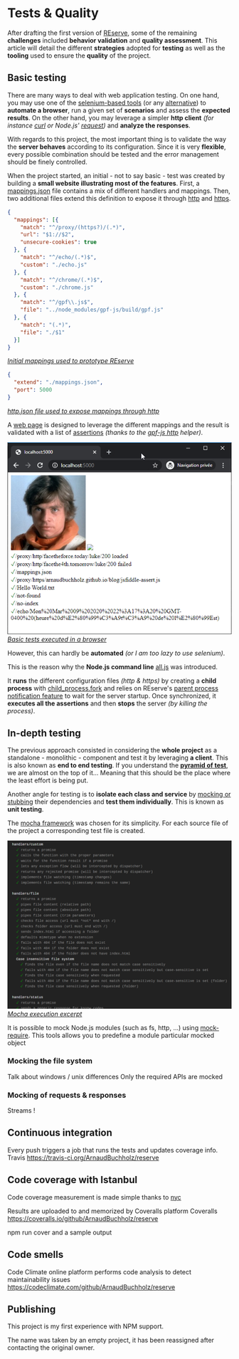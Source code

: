 # Tests & Quality

After drafting the first version of [REserve](https://npmjs.com/package/reserve), some of the remaining **challenges** included **behavior validation** and **quality assessment**. This article will detail the different **strategies** adopted for **testing** as well as the **tooling** used to ensure the **quality** of the project.

## Basic testing

There are many ways to deal with web application testing. On one hand, you may use one of the [selenium-based tools](https://www.guru99.com/automated-testing-tools.html) (or any [alternative](https://www.guru99.com/selenium-alternatives.html)) to **automate a browser**, run a given set of **scenarios** and assess the **expected results**. On the other hand, you may leverage a simpler **http client** *(for instance [curl](https://curl.haxx.se/) or Node.js' [request](https://www.npmjs.com/package/request))* and **analyze the responses**.

With regards to this project, the most important thing is to validate the way the **server behaves** according to its configuration. Since it is very **flexible**, every possible combination should be tested and the error management should be finely controlled.

When the project started, an initial - not to say basic - test was created by building a **small website illustrating most of the features**. First, a [mappings.json](https://github.com/ArnaudBuchholz/reserve/blob/master/tests/mappings.json) file contains a mix of different handlers and mappings. Then, two additional files extend this definition to  expose it through [http](https://github.com/ArnaudBuchholz/reserve/blob/master/tests/http.json) and [https](https://github.com/ArnaudBuchholz/reserve/blob/master/tests/https.json).

```json
{
  "mappings": [{
    "match": "^/proxy/(https?)/(.*)",
    "url": "$1://$2",
    "unsecure-cookies": true
  }, {
    "match": "^/echo/(.*)$",
    "custom": "./echo.js"
  }, {
    "match": "^/chrome/(.*)$",
    "custom": "./chrome.js"
  }, {
    "match": "^/gpf\\.js$",
    "file": "../node_modules/gpf-js/build/gpf.js"
  }, {
    "match": "(.*)",
    "file": "./$1"
  }]
}
```
<u>*Initial mappings used to prototype REserve*</u>

```json
{
  "extend": "./mappings.json",
  "port": 5000
}
```
<u>*http.json file used to expose mappings through http*</u>

A [web page](https://github.com/ArnaudBuchholz/reserve/blob/master/tests/index.html) is designed to leverage the different mappings and the result is validated with a list of [assertions](https://github.com/ArnaudBuchholz/reserve/blob/master/tests/assertions.js) *(thanks to the [gpf-js http](https://arnaudbuchholz.github.io/gpf/doc/gpf.http.html) helper)*.

![test result](localhost_5000.png)
<u>*Basic tests executed in a browser*</u>

However, this can hardly be **automated** *(or I am too lazy to use selenium)*.

This is the reason why the **Node.js command line** [all.js](https://github.com/ArnaudBuchholz/reserve/blob/master/tests/all.js) was introduced.

 It **runs** the different configuration files *(http & https)* by creating a **child process** with [child_process.fork](https://nodejs.org/api/child_process.html#child_process_child_process_fork_modulepath_args_options) and relies on REserve's [parent process notification feature](https://github.com/ArnaudBuchholz/reserve/blob/master/index.js#L41) to wait for the server startup. Once synchronized, it **executes all the assertions** and then **stops** the server *(by killing the process)*.

## In-depth testing

The previous approach consisted in considering the **whole project** as a standalone - monolithic - component and test it by leveraging **a client**. This is also known as **end to end testing**. If you understand the **[pyramid of test](https://martinfowler.com/articles/practical-test-pyramid.html)**, we are almost on the top of it... Meaning that this should be the place where the least effort is being put.

Another angle for testing is to **isolate each class and service** by [mocking or stubbing](https://www.martinfowler.com/articles/mocksArentStubs.html#TheDifferenceBetweenMocksAndStubs) their dependencies and **test them individually**. This is known as **unit testing**.



The [mocha framework](https://www.npmjs.com/package/mocha) was chosen for its simplicity.
For each source file of the project a corresponding test file is created.

![Mocha execution excerpt](mocha%20tests%20%28excerpt%29.png)
<u>*Mocha execution excerpt*</u>


It is possible to mock Node.js modules (such as fs, http, ...) using [mock-require](https://www.npmjs.com/package/mock-require). This tools allows you to predefine a module particular mocked object

### Mocking the file system

Talk about windows / unix differences
Only the required APIs are mocked

### Mocking of requests & responses

Streams !

## Continuous integration

Every push triggers a job that runs the tests and updates coverage info.
Travis https://travis-ci.org/ArnaudBuchholz/reserve

## Code coverage with Istanbul

Code coverage measurement is made simple
thanks to [nyc](https://www.npmjs.com/package/nyc)

Results are uploaded to and memorized by Coveralls platform Coveralls
https://coveralls.io/github/ArnaudBuchholz/reserve

npm run cover and a sample output

## Code smells

Code Climate online platform performs code analysis to detect maintainability issues
https://codeclimate.com/github/ArnaudBuchholz/reserve

## Publishing

This project is my first experience
with NPM support.

The name was taken by an empty project, it has been reassigned after contacting the original owner.
